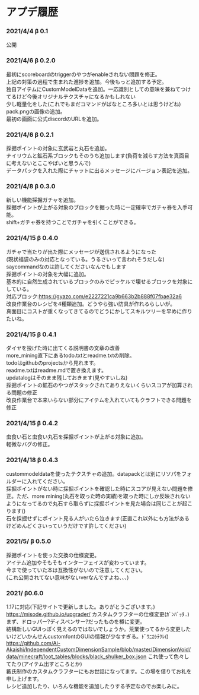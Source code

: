 # アプデ履歴

### 2021/4/4 β 0.1
公開
### 2021/4/6  β 0.2.0 
最初にscoreboardのtriggerのやつがenableされない問題を修正。  
上記の対策の過程で生まれた進捗を追加。今後もっと追加する予定。  
独自アイテムにCustomModelDataを追加。一応識別としての意味を兼ねてつけてるけど今後オリジナルテクスチャになるかもしれない  
少し軽量化をした(これでもまだコマンドがばなところ多いとは思うけどね)  
pack.pngの画像の追加。  
最初の画面に公式discordのURLを追加。  
### 2021/4/6 β 0.2.1
採掘ポイントの対象に玄武岩と丸石を追加。  
ナイリウムと鉱石系ブロックもそのうち追加します(負荷を減らす方法を真面目に考えないとここやばいと思うんで)  
データパックを入れた際にチャットに出るメッセージにバージョン表記を追加。  
### 2021/4/8 β 0.3.0
新しい機能採掘ガチャを追加。  
採掘ポイントが上がる対象のブロックを掘った時に一定確率でガチャ券を入手可能。  
shift+ガチャ券を持つことでガチャを引くことができる。  
### 2021/4/15 β 0.4.0
ガチャで当たりが出た際にメッセージが送信されるようになった  
(現状福袋のみの対応となっている。うるさいって言われそうだしな)  
saycommandなのは許してくださいなんでもします  
採掘ポイントの対象を大幅に追加。  
基本的に自然生成されているブロックのみでピッケルで壊せるブロックを対象にしている。  
対応ブロック:https://gyazo.com/e2227221ca9b663b2b888f07fbae32a6  
改良作業台のレシピを4種類追加。どうやら強い防具が作れるらしいが。  
真面目にコストが重くなってきてるのでどうにかしてスキルツリーを早めに作りたいね。  
### 2021/4/15 β 0.4.1
ダイヤを投げた時に出てくる説明書の文章の改善  
more_mining直下にあるtodo.txtとreadme.txtの削除。  
todoはgithubのprojectsから見れます。  
readme.txtはreadme.mdで置き換えます。  
updatalogはそのまま残しておきます(見やすいしね)  
採掘ポイントの鉱石のやつがスタックされてありえないくらいスコアが加算される問題の修正  
改良作業台で本来いらない部分にアイテムを入れていてもクラフトできる問題を修正  
### 2021/4/15 β 0.4.2
虫食い石と虫食い丸石を採掘ポイントが上がる対象に追加。  
軽微なバグの修正。  
### 2021/4/18 β 0.4.3
custommodeldataを使ったテクスチャの追加。datapackとは別にリソパをフォルダーに入れてください。  
採掘ポイントがない時に採掘ポイントを確認した時にスコアが見えない問題を修正。ただ、more mining(丸石を取った時の実績)を取った時にしか反映されないようになってるので丸石すら取らずに採掘ポイントを見た場合は同じことが起こります()  
石を採掘せずにポイント見る人がいたら泣きます(正直これ以外にも方法があるけどめんどくさいっていうだけです許してください)  
### 2021/5/ β 0.5.0
採掘ポイントを使った交換の仕様変更。  
アイテム追加やそもそもインターフェイスが変わっています。  
今まで使っていた本は互換性がないので注意してください。  
(これ公開されてない意味がないverなんですよね、、、)  
### 2021/ β0.6.0
1.17に対応(下記サイトで更新しました。ありがとうございます。)  
https://misode.github.io/upgrader/ 
カスタムクラフターの仕様変更(ｶﾞﾝﾊﾞｯﾀ..)  
まず、ドロッパー?ディスペンサー?だったものを樽に変更。  
結構新しいGUIっぽく見えるのではないでしょうか。荒業使ってるから変更したいけどいかんせんcustomfontのGUIの情報が少なすぎる。ﾄﾞｳﾆｶｼﾃｸﾚ()  
https://github.com/Ai-Akaishi/IndependentCustomDimensionSample/blob/master/DimensionVoid/data/minecraft/loot_tables/blocks/black_shulker_box.json これ使って色々してたり(アイテム出すところとか)  
藪氏制作のカスタムクラフターにもお世話になってます。この場を借りてお礼を申し上げます。  
レシピ追加したり、いろんな機能を追加したりする予定なのでお楽しみに。  
